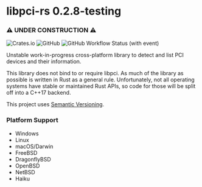 # libpci-rs 0.2.8-testing
### ⚠ UNDER CONSTRUCTION ⚠

![Crates.io](https://img.shields.io/crates/v/libpci-rs)
![GitHub](https://img.shields.io/github/license/gibsonpil/libpci-rs)
![GitHub Workflow Status (with event)](https://img.shields.io/github/actions/workflow/status/gibsonpil/libpci-rs/tests.yml)

Unstable work-in-progress cross-platform library to detect and list PCI devices and their information. 

This library does not bind to or require libpci. As much of the library as possible is written in Rust as a general rule.
Unfortunately, not all operating systems have stable or maintained Rust APIs, so code for those will be split off into a
C++17 backend.

This project uses [Semantic Versioning](https://semver.org/).

### Platform Support
- Windows
- Linux
- macOS/Darwin
- FreeBSD
- DragonflyBSD
- OpenBSD
- NetBSD
- Haiku
